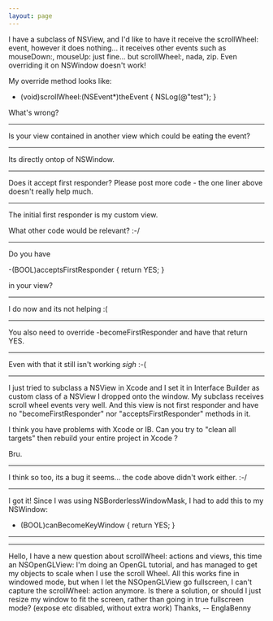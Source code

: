 ```yaml
---
layout: page
---
```




I have a subclass of NSView, and I'd like to have it receive the scrollWheel: event, however it does nothing... it receives other events such as mouseDown:, mouseUp: just fine... but scrollWheel:, nada, zip. Even overriding it on NSWindow doesn't work!

My override method looks like:

    
- (void)scrollWheel:(NSEvent*)theEvent {
	NSLog(@"test");
}


What's wrong?

----

Is your view contained in another view which could be eating the event?

----

Its directly ontop of NSWindow.

----

Does it accept first responder? Please post more code - the one liner above doesn't really help much.

----

The initial first responder is my custom view.

What other code would be relevant? :-/

----

Do you have

    
-(BOOL)acceptsFirstResponder
{
    return YES;
}


in your view?

----

I do now and its not helping :(

----

You also need to override -becomeFirstResponder and have that return YES. 

----

Even with that it still isn't working *sigh* :-(

----

I just tried to subclass a NSView in Xcode and I set it in Interface Builder as custom class of a NSView I dropped onto the window.
My subclass receives scroll wheel events very well. And this view is not first responder and have no "becomeFirstResponder" nor "acceptsFirstResponder" methods in it.

I think you have problems with Xcode or IB. Can you try to "clean all targets" then rebuild your entire project in Xcode ?

Bru.

----

I think so too, its a bug it seems... the code above didn't work either. :-/


----

I got it! Since I was using NSBorderlessWindowMask, I had to add this to my NSWindow:

    
  - (BOOL)canBecomeKeyWindow
    {
        return YES;
    }


----
----

Hello, I have a new question about scrollWheel: actions and views, this time an NSOpenGLView:
I'm doing an OpenGL tutorial, and has managed to get my objects to scale when I use the scroll Wheel. All this works fine in windowed mode, but when I let the NSOpenGLView go fullscreen, I can't capture the scrollWheel: action anymore.
Is there a solution, or should I just resize my window to fit the screen, rather than going in true fullscreen mode? (expose etc disabled, without extra work) Thanks, -- EnglaBenny
